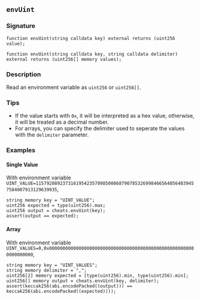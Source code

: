 ## `envUint`

### Signature

```solidity
function envUint(string calldata key) external returns (uint256 value);
```

```solidity
function envUint(string calldata key, string calldata delimiter) external returns (uint256[] memory values);
```

### Description

Read an environment variable as `uint256` or `uint256[]`.

### Tips

- If the value starts with `0x`, it will be interpreted as a hex value, otherwise, it will be
treated as a decimal number.
- For arrays, you can specify the delimiter used to seperate the values with the `delimiter` parameter.

### Examples

#### Single Value
With environment variable `UINT_VALUE=115792089237316195423570985008687907853269984665640564039457584007913129639935`,
```solidity
string memory key = "UINT_VALUE";
uint256 expected = type(uint256).max;
uint256 output = cheats.envUint(key);
assert(output == expected);
```

#### Array
With environment variable `UINT_VALUES=0,0x0000000000000000000000000000000000000000000000000000000000000000`,
```solidity
string memory key = "UINT_VALUES";
string memory delimiter = ",";
uint256[2] memory expected = [type(uint256).min, type(uint256).min];
uint256[] memory output = cheats.envUint(key, delimiter);
assert(keccak256(abi.encodePacked((output))) == keccak256(abi.encodePacked((expected))));
```
